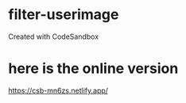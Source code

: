 # filter-userimage

Created with CodeSandbox

# here is the online version

https://csb-mn6zs.netlify.app/
